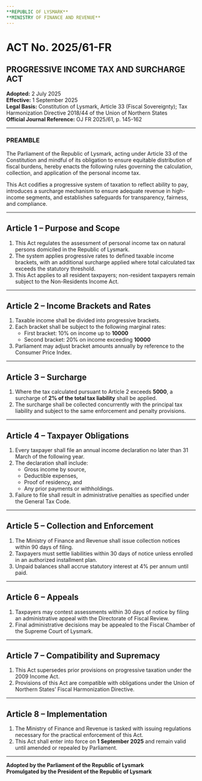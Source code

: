 ```yaml
---
**REPUBLIC OF LYSMARK**  
**MINISTRY OF FINANCE AND REVENUE**
---
```


# ACT No. 2025/61-FR  
## PROGRESSIVE INCOME TAX AND SURCHARGE ACT  

**Adopted:** 2 July 2025  
**Effective:** 1 September 2025  
**Legal Basis:** Constitution of Lysmark, Article 33 (Fiscal Sovereignty); Tax Harmonization Directive 2018/44 of the Union of Northern States  
**Official Journal Reference:** OJ FR 2025/61, p. 145-162  

---

### PREAMBLE  

The Parliament of the Republic of Lysmark, acting under Article 33 of the Constitution and mindful of its obligation to ensure equitable distribution of fiscal burdens, hereby enacts the following rules governing the calculation, collection, and application of the personal income tax.  

This Act codifies a progressive system of taxation to reflect ability to pay, introduces a surcharge mechanism to ensure adequate revenue in high-income segments, and establishes safeguards for transparency, fairness, and compliance.  

---

## Article 1 – Purpose and Scope  

1. This Act regulates the assessment of personal income tax on natural persons domiciled in the Republic of Lysmark.  
2. The system applies progressive rates to defined taxable income brackets, with an additional surcharge applied where total calculated tax exceeds the statutory threshold.  
3. This Act applies to all resident taxpayers; non-resident taxpayers remain subject to the Non-Residents Income Act.  

---

## Article 2 – Income Brackets and Rates  

1. Taxable income shall be divided into progressive brackets.  
2. Each bracket shall be subject to the following marginal rates:  
   - First bracket: 10% on income up to **10000**  
   - Second bracket: 20% on income exceeding **10000**  
3. Parliament may adjust bracket amounts annually by reference to the Consumer Price Index.  

---

## Article 3 – Surcharge  

1. Where the tax calculated pursuant to Article 2 exceeds **5000**, a surcharge of **2% of the total tax liability** shall be applied.  
2. The surcharge shall be collected concurrently with the principal tax liability and subject to the same enforcement and penalty provisions.  

---

## Article 4 – Taxpayer Obligations  

1. Every taxpayer shall file an annual income declaration no later than 31 March of the following year.  
2. The declaration shall include:  
   - Gross income by source,  
   - Deductible expenses,  
   - Proof of residency, and  
   - Any prior payments or withholdings.  
3. Failure to file shall result in administrative penalties as specified under the General Tax Code.  

---

## Article 5 – Collection and Enforcement  

1. The Ministry of Finance and Revenue shall issue collection notices within 90 days of filing.  
2. Taxpayers must settle liabilities within 30 days of notice unless enrolled in an authorized installment plan.  
3. Unpaid balances shall accrue statutory interest at 4% per annum until paid.  

---

## Article 6 – Appeals  

1. Taxpayers may contest assessments within 30 days of notice by filing an administrative appeal with the Directorate of Fiscal Review.  
2. Final administrative decisions may be appealed to the Fiscal Chamber of the Supreme Court of Lysmark.  

---

## Article 7 – Compatibility and Supremacy  

1. This Act supersedes prior provisions on progressive taxation under the 2009 Income Act.  
2. Provisions of this Act are compatible with obligations under the Union of Northern States’ Fiscal Harmonization Directive.  

---

## Article 8 – Implementation  

1. The Ministry of Finance and Revenue is tasked with issuing regulations necessary for the practical enforcement of this Act.  
2. This Act shall enter into force on **1 September 2025** and remain valid until amended or repealed by Parliament.  

---

**Adopted by the Parliament of the Republic of Lysmark**  
**Promulgated by the President of the Republic of Lysmark**
